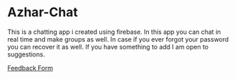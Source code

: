 # Azhar-Chat

This is a chatting app i created using firebase. In this app you can chat in real time and make groups as well. In case if you ever forgot your password you can recover it as well. If you have something to add I am open to suggestions.

[Feedback Form](https://goo.gl/forms/8lbhwWceEUgP9JLn2)
